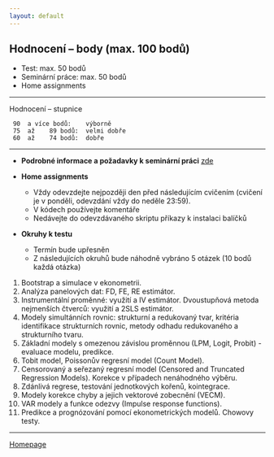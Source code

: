 ```yaml
---
layout: default
---
```


## Hodnocení – body (max. 100 bodů)

* Test: max. 50 bodů
* Seminární práce: max. 50 bodů
* Home assignments

--- 

Hodnocení – stupnice

     90  a více bodů:    výborně
     75  až    89 bodů:  velmi dobře
     60  až    74 bodů:  dobře

---

* **Podrobné informace a požadavky k seminární práci** [zde](./SeminarPaper.html)



* **Home assignments**

  + Vždy odevzdejte nejpozději den před následujícím cvičením 
  (cvičení je v ponděli, odevzdání vždy do neděle 23:59).
  + V kódech používejte komentáře
  + Nedávejte do odevzdávaného skriptu příkazy k instalaci balíčků
  
  
* **Okruhy k testu**
  + Termín bude upřesněn
  + Z následujících okruhů bude náhodně vybráno 5 otázek (10 bodů každá otázka) 

1. Bootstrap a simulace v ekonometrii.  
2. Analýza panelových dat: FD, FE, RE estimátor.  
3. Instrumentální proměnné: využití a IV estimátor. Dvoustupňová metoda nejmenších čtverců: využití a 2SLS estimátor.  
4. Modely simultánních rovnic: strukturní a redukovaný tvar, kritéria identifikace strukturních rovnic, metody odhadu redukovaného a strukturního tvaru.  
5. Základní modely s omezenou závislou proměnnou (LPM, Logit, Probit) - evaluace modelu, predikce.  
6. Tobit model, Poissonův regresní model (Count Model).  
7. Censorovaný a seřezaný regresní model (Censored and Truncated Regression Models). Korekce v případech nenáhodného výběru.  
8. Zdánlivá regrese, testování jednotkových kořenů, kointegrace.  
9. Modely korekce chyby a jejich vektorové zobecnění (VECM).  
10. VAR modely a funkce odezvy (Impulse response functions).  
11. Predikce a prognózování pomocí ekonometrických modelů. Chowovy testy.  


---

[Homepage](./)
